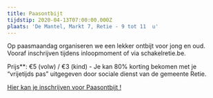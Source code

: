 ```yaml
---
title: Paasontbijt
tijdstip: 2020-04-13T07:00:00.000Z
plaats: 'De Mantel, Markt 7, Retie - 9 tot 11  u'
---
```

Op paasmaandag organiseren we een lekker ontbijt voor jong en oud. Vooraf inschrijven tijdens inloopmoment of via schakelretie.be.

Prijs\*\*: €5 (volw) / €3 (kind) - Je kan 80% korting bekomen met je “vrijetijds pas” uitgegeven door sociale dienst van de gemeente Retie.

[Hier kan je inschrijven voor Paasontbijt !](https://www.cognitoforms.com/SchakelRetie/AanvraagInschrijvingPaasontbijt)
